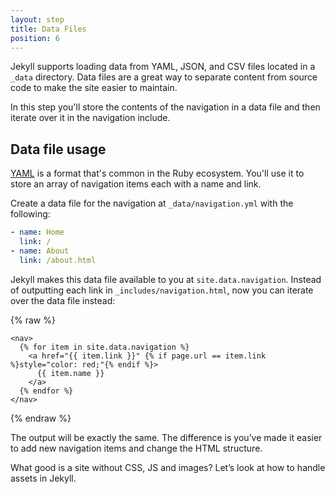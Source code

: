 ```yaml
---
layout: step
title: Data Files
position: 6
---
```

Jekyll supports loading data from YAML, JSON, and CSV files located in a `_data`
directory. Data files are a great way to separate content from source code to
make the site easier to maintain.

In this step you'll store the contents of the navigation in a data file
and then iterate over it in the navigation include.

## Data file usage

[YAML](http://yaml.org/) is a format that's common in the Ruby ecosystem. You'll
use it to store an array of navigation items each with a name and link.

Create a data file for the navigation at `_data/navigation.yml` with the
following:

```yaml
- name: Home
  link: /
- name: About
  link: /about.html
```

Jekyll makes this data file available to you at `site.data.navigation`. Instead
of outputting each link in `_includes/navigation.html`, now you can iterate over
the data file instead:

{% raw %}
```liquid
<nav>
  {% for item in site.data.navigation %}
    <a href="{{ item.link }}" {% if page.url == item.link %}style="color: red;"{% endif %}>
      {{ item.name }}
    </a>
  {% endfor %}
</nav>
```
{% endraw %}

The output will be exactly the same. The difference is you’ve made it easier to
add new navigation items and change the HTML structure.

What good is a site without CSS, JS and images? Let’s look at how to handle
assets in Jekyll.
